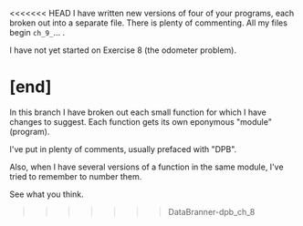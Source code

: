 <<<<<<< HEAD
I have written new versions of four of your programs, each broken out into a separate file. There is plenty of commenting. All my files begin `ch_9_`... .

I have not yet started on Exercise 8 (the odometer problem).

[end]
=======
In this branch I have broken out each small function for which I have changes to suggest. Each function gets its own eponymous "module" (program).

I've put in plenty of comments, usually prefaced with "DPB". 

Also, when I have several versions of a function in the same module, I've tried to remember to number them.

See what you think.
>>>>>>> DataBranner-dpb_ch_8
